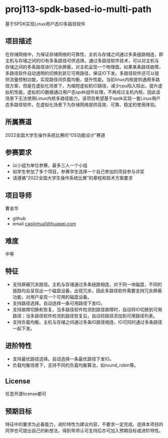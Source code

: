 # proj113-spdk-based-io-multi-path

基于SPDK实现Linux用户态IO多路径软件

## 项目描述

在存储网络中，为保证存储网络的可靠性，主机与存储之间通过多条链路相连，即主机与存储之间的IO有多条路径可供选择。通过多路径软件技术，可以对主机与存储之间的多条路径进行冗余屏蔽，对主机呈现一个物理盘。如果某条路径故障，多路径软件自动透明的切换到其它可用路径，保证IO下发。多路径软件还可以提供流量控制功能，实现路径间负载均衡，提升性能。当前linux内核提供通用多路径方案，但是在虚拟化场景下，为缩短虚拟机IO路径，减少cpu陷入陷出，提升虚拟机性能，虚拟机IO数据通过用户态spdk组件处理，不再经过主机内核，因此该场景下无法使用Linux内核多路径能力。该项目希望基于spdk实现一套Linux用户态多路径软件，在虚拟化场景下为存储网络提供高效、可靠、稳定的使用体验。

## 所属赛道

2022全国大学生操作系统比赛的“OS功能设计”赛道

## 参赛要求

- 以小组为单位参赛，最多三人一个小组
- 如学生参加了多个项目，参赛学生选择一个自己参加的项目参与评奖
- 请遵循“2022全国大学生操作系统比赛”的章程和技术方案要求

## 项目导师

曹金华

* github
* email  caojinhua1@huawei.com

## 难度

中等

## 特征

- 支持屏蔽冗余路径。主机与存储通过多条链路相连，对于同一块磁盘，不同的链路均会呈现出一个磁盘设备，出现冗余，因此多路径软件需要支持冗余屏蔽功能，对用户呈现一个可用的磁盘设备。
- 支持路径选择。自动选择一条可用路径下发IO。
- 支持故障切换和恢复。当多路径软件检测到路径故障时，自动将IO切换到可用路径；当多路径软件检测到路径恢复后，自动将路径添加到可用路径列表。
- 支持负载均衡。主机与存储之间通过多条IO路径相连，IO可同时通过多条路径一起下发。

## 进阶特性

- 支持最优路径选择。自动选择一条最优路径下发IO。
- 负载均衡场景下，支持不同的负载均衡算法，如round_robin等。

## License

任意开源license都可

## 预期目标

特征中的要求为必备能力，进阶特性为建议内容，不要求一定完成。选择本项目的同学也可提出自己的新想法，得到导师认可支持后亦可加入预期目标或进阶特性。
